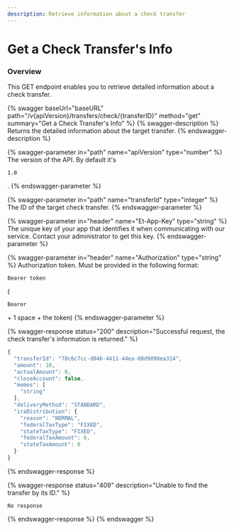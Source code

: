 ```yaml
---
description: Retrieve information about a check transfer
---
```


# Get a Check Transfer's Info

### Overview

This GET endpoint enables you to retrieve detailed information about a check transfer.

{% swagger baseUrl="baseURL" path="/v{apiVersion}/transfers/check/{transferID}" method="get" summary="Get a Check Transfer's Info" %}
{% swagger-description %}
Returns the detailed information about the target transfer.
{% endswagger-description %}

{% swagger-parameter in="path" name="apiVersion" type="number" %}
The version of the API. By default it's 

`1.0`

.
{% endswagger-parameter %}

{% swagger-parameter in="path" name="transferId" type="integer" %}
The ID of the target check transfer.
{% endswagger-parameter %}

{% swagger-parameter in="header" name="Et-App-Key" type="string" %}
The unique key of your app that identifies it when communicating with our service. Contact your administrator to get this key.
{% endswagger-parameter %}

{% swagger-parameter in="header" name="Authorization" type="string" %}
Authorization token. Must be provided in the following format: 

`Bearer token `

(

`Bearer`

 \+ 1 space + the token)
{% endswagger-parameter %}

{% swagger-response status="200" description="Successful request, the check transfer's information is returned." %}
```javascript
{
  "transferId": "78c6c7cc-d046-4411-44ea-08d9098ea314",
  "amount": 10,
  "actualAmount": 0,
  "closeAccount": false,
  "memos": [
    "string"
  ],
  "deliveryMethod": "STANDARD",
  "iraDistribution": {
    "reason": "NORMAL",
    "federalTaxType": "FIXED",
    "stateTaxType": "FIXED",
    "federalTaxAmount": 0,
    "stateTaxAmount": 0
  }
}
```
{% endswagger-response %}

{% swagger-response status="409" description="Unable to find the transfer by its ID." %}
```
No response
```
{% endswagger-response %}
{% endswagger %}
